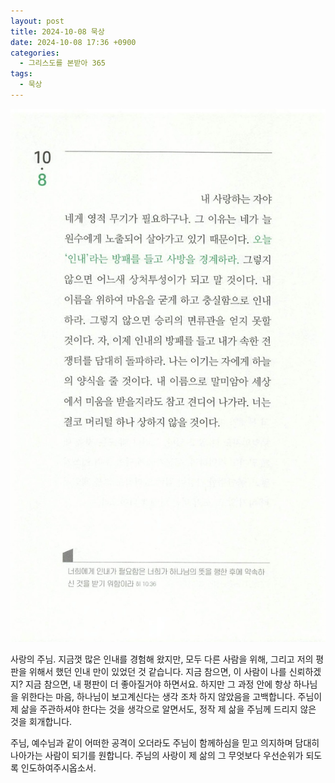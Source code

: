 ```yaml
---
layout: post
title: 2024-10-08 묵상
date: 2024-10-08 17:36 +0900
categories:
  - 그리스도를 본받아 365
tags:
  - 묵상
---
```


![315.jpeg](../assets/img/imitating-christ-365/315.jpeg)

사랑의 주님.
지금껏 많은 인내를 경험해 왔지만,
모두 다른 사람을 위해, 그리고 저의 평판을 위해서 했던 인내 만이 있었던 것 같습니다.
지금 참으면, 이 사람이 나를 신뢰하겠지? 지금 참으면, 내 평판이 더 좋아질거야 하면서요.
하지만 그 과정 안에 항상 하나님을 위한다는 마음, 하나님이 보고계신다는 생각 조차 하지 않았음을 고백합니다.
주님이 제 삶을 주관하셔야 한다는 것을 생각으로 알면서도,
정작 제 삶을 주님께 드리지 않은 것을 회개합니다.

주님, 예수님과 같이 어떠한 공격이 오더라도
주님이 함께하심을 믿고 의지하며 담대히 나아가는 사람이 되기를 원합니다.
주님의 사랑이 제 삶의 그 무엇보다 우선순위가 되도록 인도하여주시옵소서.
